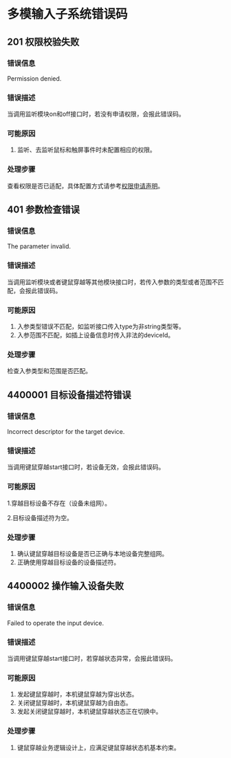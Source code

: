 # 多模输入子系统错误码

## 201 权限校验失败

### 错误信息

Permission denied.

### 错误描述

当调用监听模块on和off接口时，若没有申请权限，会报此错误码。

### 可能原因

1. 监听、去监听鼠标和触屏事件时未配置相应的权限。


### 处理步骤

查看权限是否已适配，具体配置方式请参考[权限申请声明](../../security/accesstoken-guidelines.md)。

## 401 参数检查错误

### 错误信息

The parameter invalid.

### 错误描述

当调用监听模块或者键鼠穿越等其他模块接口时，若传入参数的类型或者范围不匹配，会报此错误码。

### 可能原因

1. 入参类型错误不匹配，如监听接口传入type为非string类型等。
2. 入参范围不匹配，如插上设备信息时传入非法的deviceId。

### 处理步骤

检查入参类型和范围是否匹配。

## 4400001 目标设备描述符错误

### 错误信息

Incorrect descriptor for the target device.

### 错误描述

当调用键鼠穿越start接口时，若设备无效，会报此错误码。

### 可能原因

1.穿越目标设备不存在（设备未组网）。

2.目标设备描述符为空。

### 处理步骤

1. 确认键鼠穿越目标设备是否已正确与本地设备完整组网。
2. 正确使用穿越目标设备的设备描述符。

## 4400002 操作输入设备失败

### 错误信息

Failed to operate the input device.

### 错误描述

当调用键鼠穿越start接口时，若穿越状态异常，会报此错误码。

### 可能原因

1. 发起键鼠穿越时，本机键鼠穿越为穿出状态。
2. 关闭键鼠穿越时，本机键鼠穿越为自由态。
3. 发起关闭键鼠穿越时，本机键鼠穿越状态正在切换中。

### 处理步骤

1. 键鼠穿越业务逻辑设计上，应满足键鼠穿越状态机基本约束。
